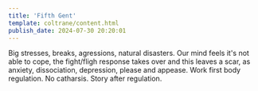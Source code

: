 ```yaml
---
title: 'Fifth Gent'
template: coltrane/content.html
publish_date: 2024-07-30 20:20:01
---
```


Big stresses, breaks, agressions, natural disasters. Our mind feels it's not able to cope, the fight/fligh response takes over and this leaves a scar, as anxiety, dissociation, depression, please and appease. Work first body regulation. No catharsis. Story after regulation.